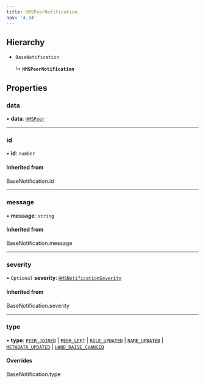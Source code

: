 ```yaml
---
title: HMSPeerNotification
nav: '4.34'
---
```


## Hierarchy

- `BaseNotification`

  ↳ **`HMSPeerNotification`**

## Properties

### data

• **data**: [`HMSPeer`](/api-reference/javascript/v2/interfaces/HMSPeer)

---

### id

• **id**: `number`

#### Inherited from

BaseNotification.id

---

### message

• **message**: `string`

#### Inherited from

BaseNotification.message

---

### severity

• `Optional` **severity**: [`HMSNotificationSeverity`](/api-reference/javascript/v2/enums/HMSNotificationSeverity)

#### Inherited from

BaseNotification.severity

---

### type

• **type**: [`PEER_JOINED`](/api-reference/javascript/v2/enums/HMSNotificationTypes#peer_joined) \| [`PEER_LEFT`](/api-reference/javascript/v2/enums/HMSNotificationTypes#peer_left) \| [`ROLE_UPDATED`](/api-reference/javascript/v2/enums/HMSNotificationTypes#role_updated) \| [`NAME_UPDATED`](/api-reference/javascript/v2/enums/HMSNotificationTypes#name_updated) \| [`METADATA_UPDATED`](/api-reference/javascript/v2/enums/HMSNotificationTypes#metadata_updated) \| [`HAND_RAISE_CHANGED`](/api-reference/javascript/v2/enums/HMSNotificationTypes#hand_raise_changed)

#### Overrides

BaseNotification.type
